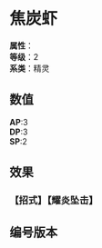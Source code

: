 <script setup>
let list = [
    { number: "SP02-011", url: "/packs/SP02" }
]
</script>

# 焦炭虾

**属性**：<CardAttribute text="火"/><br>
**等级**：2<br>
**系类**：精灵

## 数值

**AP**:3<br>
**DP**:3<br>
**SP**:2

## 效果

### 【招式】【耀炎坠击】

## 编号版本

<CardNumberBox :list="list"/>